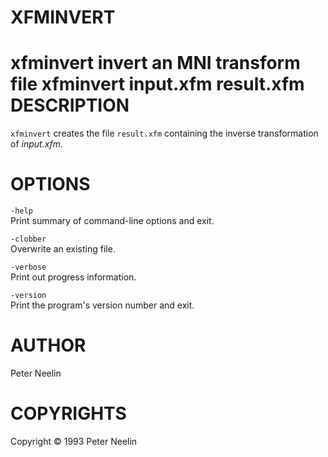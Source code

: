 # XFMINVERT

xfminvert invert an MNI transform file
xfminvert
input.xfm
result.xfm
DESCRIPTION
===========

`xfminvert` creates the file `result.xfm` containing the inverse transformation of *input.xfm*.

OPTIONS
=======

`-help`  
Print summary of command-line options and exit.

`-clobber`  
Overwrite an existing file.

`-verbose`  
Print out progress information.

`-version`  
Print the program's version number and exit.

AUTHOR
======

Peter Neelin

COPYRIGHTS
==========

Copyright © 1993 Peter Neelin
